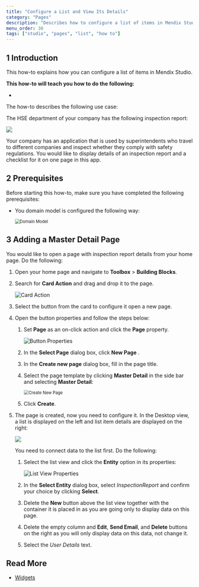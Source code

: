 ```yaml
---
title: "Configure a List and View Its Details"
category: "Pages"
description: "Describes how to configure a list of items in Mendix Studio."
menu_order: 30
tags: ["studio", "pages", "list", "how to"]
---
```


## 1 Introduction 

This how-to explains how you can configure a list of items in Mendix Studio. 

**This how-to will teach you how to do the following:**

* 

The how-to describes the following use case: 

The HSE department of your company has the following inspection report:

![](attachments/page-editor-how-to-configure-list/safety-checklist.jpg)

Your company has an application that is used by superintendents who travel to different companies and inspect whether they comply with safety regulations. You would like to display details of an inspection report and a checklist for it on one page in this app.

## 2 Prerequisites

Before starting this how-to, make sure you have completed the following prerequisites:

* You domain model is configured the following way:

    <img src="attachments/page-editor-how-to-configure-list/domain-model.png" alt="Domain Model" style="zoom:80%;" />

## 3 Adding a Master Detail Page

You would like to open a page with inspection report details from your home page. Do the following:

1. Open your home page and navigate to **Toolbox** > **Building Blocks**.

2. Search for **Card Action** and drag and drop it to the page.

	![Card Action](attachments/page-editor-how-to-configure-list/card-action.png)

3. Select the button from the card to configure it open a new page.

4. Open the button properties and follow the steps below:

    1. Set **Page** as an on-click action and click the **Page** property.
    
		![Button Properties](attachments/page-editor-how-to-configure-list/button-properties.png)
    
    2.  In the **Select Page** dialog box, click **New Page** .
    
    3.  In the **Create new page** dialog box, fill in the page title. 
    
    4. Select the page template by clicking **Master Detail** in the side bar and selecting **Master Detail**:
    
		<img src="attachments/page-editor-how-to-configure-list/create-new-page.png" alt="Create New Page" style="zoom:80%;" />

	5. Click **Create**.
	
5. The page is created, now you need to configure it. In the Desktop view, a list is displayed on the left and list item details are displayed on the right:

    ![](attachments/page-editor-how-to-configure-list/master-details.png) 

	You need to connect data to the list first. Do the following:

	1. Select the list view and click the **Entity** option in its properties:
	
		![List View Properties](attachments/page-editor-how-to-configure-list/list-view-entity.png)
	
	2. In the **Select Entity** dialog box, select *InspectionReport* and confirm your choice by clicking **Select**. 
	
	3. Delete the **New** button above the list view together with the container it is placed in as you are going only to display data on this page.
	
	4. Delete the empty column and **Edit**, **Send Email**, and **Delete** buttons on the right as you will only  display data on this data, not change it.
	
	5. Select the *User Details* text. 

## Read More

* [Widgets](page-editor-widgets)
